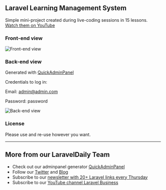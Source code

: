 ## Laravel Learning Management System

Simple mini-project created during live-coding sessions in 15 lessons. 
[Watch them on YouTube](https://www.youtube.com/watch?v=8c107aufU9s&list=PLdXLsjL7A9k0NlUGL9M7ah9Fnvo3HybRl)

### Front-end view 

![Front-end view](http://laraveldaily.com/wp-content/uploads/2017/08/Screen-Shot-2017-08-23-at-1.34.22-PM.png)

### Back-end view 
Generated with [QuickAdminPanel](https://quickadminpanel.com)

Credentials to log in:

Email: admin@admin.com

Password: password

![Back-end view](http://laraveldaily.com/wp-content/uploads/2017/08/Screen-Shot-2017-08-23-at-1.34.35-PM.png)

### License

Please use and re-use however you want.

---

## More from our LaravelDaily Team

- Check out our adminpanel generator [QuickAdminPanel](https://quickadminpanel.com)
- Follow our [Twitter](https://twitter.com/dailylaravel) and [Blog](https://laraveldaily.com)
- Subscribe to our [newsletter with 20+ Laravel links every Thursday](http://laraveldaily.com/weekly-laravel-newsletter/)
- Subscribe to our [YouTube channel Laravel Business](https://www.youtube.com/channel/UCTuplgOBi6tJIlesIboymGA)

